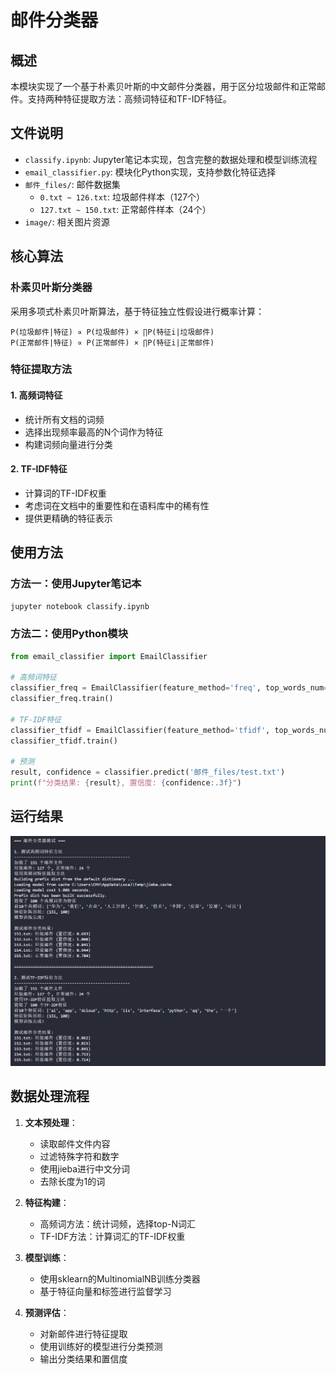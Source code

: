 # 邮件分类器

## 概述

本模块实现了一个基于朴素贝叶斯的中文邮件分类器，用于区分垃圾邮件和正常邮件。支持两种特征提取方法：高频词特征和TF-IDF特征。

## 文件说明

- `classify.ipynb`: Jupyter笔记本实现，包含完整的数据处理和模型训练流程
- `email_classifier.py`: 模块化Python实现，支持参数化特征选择
- `邮件_files/`: 邮件数据集
  - `0.txt ~ 126.txt`: 垃圾邮件样本（127个）
  - `127.txt ~ 150.txt`: 正常邮件样本（24个）
- `image/`: 相关图片资源

## 核心算法

### 朴素贝叶斯分类器
采用多项式朴素贝叶斯算法，基于特征独立性假设进行概率计算：

```
P(垃圾邮件|特征) ∝ P(垃圾邮件) × ∏P(特征i|垃圾邮件)
P(正常邮件|特征) ∝ P(正常邮件) × ∏P(特征i|正常邮件)
```

### 特征提取方法

#### 1. 高频词特征
- 统计所有文档的词频
- 选择出现频率最高的N个词作为特征
- 构建词频向量进行分类

#### 2. TF-IDF特征
- 计算词的TF-IDF权重
- 考虑词在文档中的重要性和在语料库中的稀有性
- 提供更精确的特征表示

## 使用方法

### 方法一：使用Jupyter笔记本
```bash
jupyter notebook classify.ipynb
```

### 方法二：使用Python模块
```python
from email_classifier import EmailClassifier

# 高频词特征
classifier_freq = EmailClassifier(feature_method='freq', top_words_num=100)
classifier_freq.train()

# TF-IDF特征
classifier_tfidf = EmailClassifier(feature_method='tfidf', top_words_num=100)
classifier_tfidf.train()

# 预测
result, confidence = classifier.predict('邮件_files/test.txt')
print(f"分类结果: {result}, 置信度: {confidence:.3f}")
```

## 运行结果

![image-20250625185205221](image/image-20250625185205221.png)

## 数据处理流程

1. **文本预处理**：
   - 读取邮件文件内容
   - 过滤特殊字符和数字
   - 使用jieba进行中文分词
   - 去除长度为1的词

2. **特征构建**：
   - 高频词方法：统计词频，选择top-N词汇
   - TF-IDF方法：计算词汇的TF-IDF权重

3. **模型训练**：
   - 使用sklearn的MultinomialNB训练分类器
   - 基于特征向量和标签进行监督学习

4. **预测评估**：
   - 对新邮件进行特征提取
   - 使用训练好的模型进行分类预测
   - 输出分类结果和置信度
